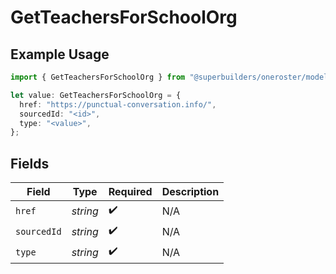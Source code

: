 # GetTeachersForSchoolOrg

## Example Usage

```typescript
import { GetTeachersForSchoolOrg } from "@superbuilders/oneroster/models/operations";

let value: GetTeachersForSchoolOrg = {
  href: "https://punctual-conversation.info/",
  sourcedId: "<id>",
  type: "<value>",
};
```

## Fields

| Field              | Type               | Required           | Description        |
| ------------------ | ------------------ | ------------------ | ------------------ |
| `href`             | *string*           | :heavy_check_mark: | N/A                |
| `sourcedId`        | *string*           | :heavy_check_mark: | N/A                |
| `type`             | *string*           | :heavy_check_mark: | N/A                |